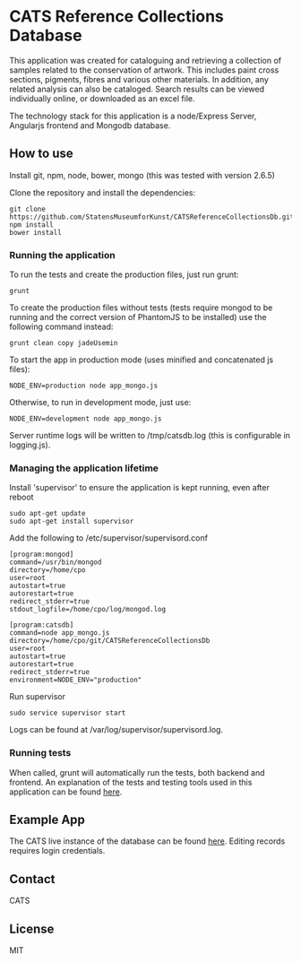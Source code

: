 # CATS Reference Collections Database

This application was created for cataloguing and retrieving a collection of samples related to the conservation of artwork. This includes paint cross sections, pigments, fibres and various other materials. In addition, any related analysis can also be cataloged. Search results can be viewed individually online, or downloaded as an excel file.

The technology stack for this application is a node/Express Server, Angularjs frontend and Mongodb database.

## How to use

Install git, npm, node, bower, mongo (this was tested with version 2.6.5)

Clone the repository and install the dependencies:

    git clone https://github.com/StatensMuseumforKunst/CATSReferenceCollectionsDb.git
    npm install
    bower install

### Running the application

To run the tests and create the production files, just run grunt:

    grunt

To create the production files without tests (tests require mongod to be running and the correct version of PhantomJS to be installed) use the following command instead:

    grunt clean copy jadeUsemin

To start the app in production mode (uses minified and concatenated js files):

    NODE_ENV=production node app_mongo.js
    
Otherwise, to run in development mode, just use:

    NODE_ENV=development node app_mongo.js
    
Server runtime logs will be written to /tmp/catsdb.log (this is configurable in logging.js).
    
### Managing the application lifetime    

Install 'supervisor' to ensure the application is kept running, even after reboot

    sudo apt-get update
    sudo apt-get install supervisor

Add the following to /etc/supervisor/supervisord.conf 

    [program:mongod]
    command=/usr/bin/mongod
    directory=/home/cpo
    user=root
    autostart=true
    autorestart=true
    redirect_stderr=true
    stdout_logfile=/home/cpo/log/mongod.log
        
    [program:catsdb]
    command=node app_mongo.js
    directory=/home/cpo/git/CATSReferenceCollectionsDb
    user=root
    autostart=true
    autorestart=true
    redirect_stderr=true
    environment=NODE_ENV="production"

Run supervisor

    sudo service supervisor start
    
Logs can be found at /var/log/supervisor/supervisord.log.

### Running tests

When called, grunt will automatically run the tests, both backend and frontend. An explanation of the tests and testing tools used in this application can be found [here](/test/README.md).


## Example App

The CATS live instance of the database can be found [here](http://www.cats-cons.dk/). Editing records requires login credentials.

## Contact
CATS

## License
MIT
